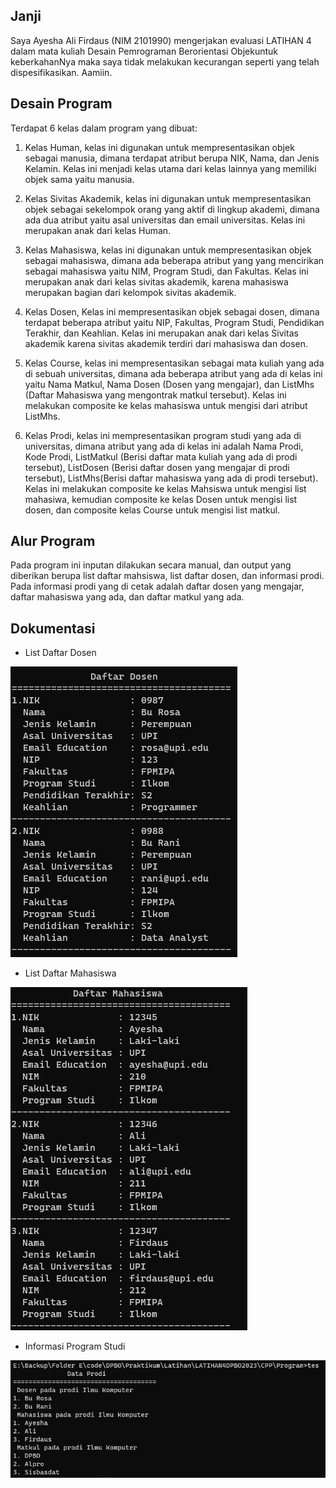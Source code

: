 ## Janji

Saya Ayesha Ali Firdaus (NIM 2101990) mengerjakan evaluasi LATIHAN 4 dalam mata kuliah Desain Pemrograman Berorientasi Objekuntuk keberkahanNya maka saya tidak melakukan kecurangan seperti yang telah dispesifikasikan. Aamiin.

## Desain Program

Terdapat 6 kelas dalam program yang dibuat:

1. Kelas Human, kelas ini digunakan untuk mempresentasikan objek sebagai manusia, dimana terdapat atribut berupa NIK, Nama, dan Jenis Kelamin. Kelas ini menjadi kelas utama dari kelas lainnya yang memiliki objek sama yaitu manusia.

2. Kelas Sivitas Akademik, kelas ini digunakan untuk mempresentasikan objek sebagai sekelompok orang yang aktif di lingkup akademi, dimana ada dua atribut yaitu asal universitas dan email universitas. Kelas ini merupakan anak dari kelas Human.

3. Kelas Mahasiswa, kelas ini digunakan untuk mempresentasikan objek sebagai mahasiswa, dimana ada beberapa atribut yang yang mencirikan sebagai mahasiswa yaitu NIM, Program Studi, dan Fakultas. Kelas ini merupakan anak dari kelas sivitas akademik, karena mahasiswa merupakan bagian dari kelompok sivitas akademik.

4. Kelas Dosen, Kelas ini mempresentasikan objek sebagai dosen, dimana terdapat beberapa atribut yaitu NIP, Fakultas, Program Studi, Pendidikan Terakhir, dan Keahlian. Kelas ini merupakan anak dari kelas Sivitas akademik karena sivitas akademik terdiri dari mahasiswa dan dosen.

5. Kelas Course, kelas ini mempresentasikan sebagai mata kuliah yang ada di sebuah universitas, dimana ada beberapa atribut yang ada di kelas ini yaitu Nama Matkul, Nama Dosen (Dosen yang mengajar), dan ListMhs (Daftar Mahasiswa yang mengontrak matkul tersebut). Kelas ini melakukan composite ke kelas mahasiswa untuk mengisi dari atribut ListMhs.

6. Kelas Prodi, kelas ini mempresentasikan program studi yang ada di universitas, dimana atribut yang ada di kelas ini adalah Nama Prodi, Kode Prodi, ListMatkul (Berisi daftar mata kuliah yang ada di prodi tersebut), ListDosen (Berisi daftar dosen yang mengajar di prodi tersebut), ListMhs(Berisi daftar mahasiswa yang ada di prodi tersebut). Kelas ini melakukan composite ke kelas Mahsiswa untuk mengisi list mahasiwa, kemudian composite ke kelas Dosen untuk mengisi list dosen, dan composite kelas Course untuk mengisi list matkul.

## Alur Program

Pada program ini inputan dilakukan secara manual, dan output yang diberikan berupa list daftar mahsiswa, list daftar dosen, dan informasi prodi. Pada informasi prodi yang di cetak adalah daftar dosen yang mengajar, daftar mahasiswa yang ada, dan daftar matkul yang ada.

## Dokumentasi

- List Daftar Dosen

![daftar dosen](/CPP/Screenshot/Dosen.png)

- List Daftar Mahasiswa

![daftar mahasiswa](/CPP/Screenshot/Mahasiswa.png)

- Informasi Program Studi

![daftar mahasiswa](/CPP/Screenshot/Prodi.png)
